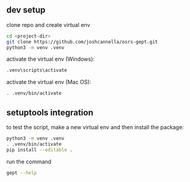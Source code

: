 ## dev setup
clone repo and create virtual env
```bash
cd <project-dir>
git clone https://github.com/joshcannella/osrs-gept.git
python3 -m venv .venv
```
activate the virtual env (Windows):
```bash
.venv\scripts\activate
```
activate the virtual env (Mac OS):
```bash
. .venv/bin/activate
```
## setuptools integration
to test the script, make a new virtual env and then install the package:
```bash
python3 -m venv .venv
. .venv/bin/activate
pip install --editable .
```
run the command
```bash
gept --help
```